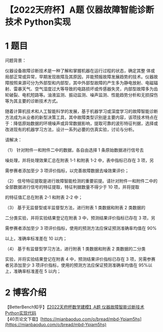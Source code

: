 #  【2022天府杯】A题 仪器故障智能诊断技术 Python实现

# 1 题目

问题背景：

仪器设备故障诊断技术是一种了解和掌握机器在运行过程的状态，确定其整 体或局部正常或异常，早期发现故障及其原因，并能预报故障发展趋势的技术。仪器故障按照来源可分为外部型和内部型，其中外部型故障的产生多为静电放射、电磁辐射、雷暴天气、空气湿度过大等导致的电路损坏或传感器失灵，内部型故障多为齿轮破裂、电机短路等。油液监测、振动监测、噪声监测、性能趋势分析和无损探伤等为其主要的诊断技术方式。

随着计算机技术和人工智能科学的发展，基于机器学习或深度学习的故障智能诊断方法成为从业者的新型决策工具，其中故障类型识别是主要内容，该项技术特点在于：降低原始数据的环境噪声或异常数据影响，提取可靠的波形特征判据，选择或改进现有的机器学习方法，设计一系列必要的仿真实验，讨论与分析。

请解决：

（1） 针对附件一和附件二中的数据，各自由选择 1 条原始数据进行信号去

噪处理，并将处理效果汇总在附表 1-1 和附表 1-2 中，表中指标已存在 3 项，另

需参赛者添加至少 3 项评价指标，以完善故障数据去噪效果评价；

（2） 信号特征提取是进行故障智能检测的重要前提。请针对附件一和附件二中的全部数据进行信号的特征提取，特征判据数量不得少于 10 项，并将提取

的特征值汇总在附表 2-1 和附表 2-2 中；

（3） 基于无监督型或半监督型方法，进行附表 1 类数据和附表 2 类数据的

二分类实验，并将实验结果登记在附表 3 中，预测结果评价指标已存在 3 项，另

需参赛者添加至少 3 项评价指标，使用的预测方法应保证预测准确率均值在 90%

以上，准确率标准差在 10 以内；

（4） 基于有监督型学习方法，进行附表 1 类数据和附表 2 类数据的二分类

实验，并将实验结果登记在附表 4 中，预测结果评价指标已存在 3 项，另需参赛者另添加至少 3 项评价指标，使用的预测方法应保证预测准确率均值在 95%以上，准确率标准差在 5 以内；

# 2 博客介绍

【BetterBench知乎】[【2022天府杯数学建模】A题 仪器故障智能诊断技术 Python实现代码](https://zhuanlan.zhihu.com/p/485577163?)  
【40页论文下载】[https://mianbaoduo.com/o/bread/mbd-Ypiam5hs](https://mianbaoduo.com/o/bread/mbd-Ypiam5hs)

